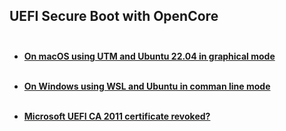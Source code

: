 ## UEFI Secure Boot with OpenCore<br><br>

 - [**On macOS using UTM and Ubuntu 22.04 in graphical mode**](UTM%20Ubuntu%20VM%20on%20macOS.md)<br><br>

- [**On Windows using WSL and Ubuntu in comman line mode**](WSL%20Ubuntu%20VM%20on%20Windows.md)<br><br>

- [**Microsoft UEFI CA 2011 certificate revoked?**](Windows%20UEFI%20CA%202023%20cert.md)




